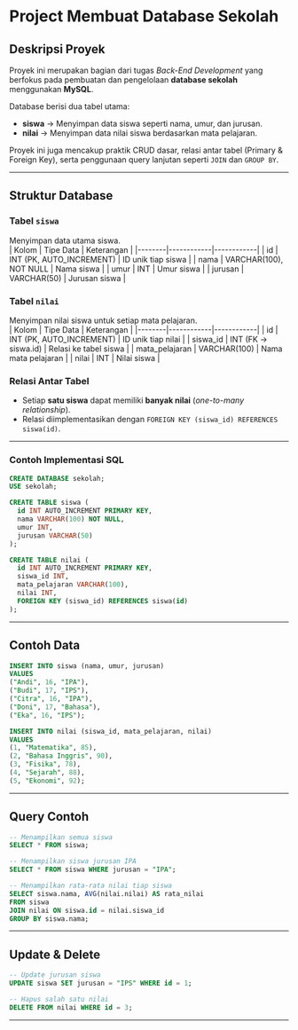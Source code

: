 # Project Membuat Database Sekolah  

## Deskripsi Proyek  
Proyek ini merupakan bagian dari tugas *Back-End Development* yang berfokus pada pembuatan dan pengelolaan **database sekolah** menggunakan **MySQL**.  

Database berisi dua tabel utama:  
- **siswa** → Menyimpan data siswa seperti nama, umur, dan jurusan.  
- **nilai** → Menyimpan data nilai siswa berdasarkan mata pelajaran.  

Proyek ini juga mencakup praktik CRUD dasar, relasi antar tabel (Primary & Foreign Key), serta penggunaan query lanjutan seperti `JOIN` dan `GROUP BY`.

---

## Struktur Database  

### Tabel `siswa`
Menyimpan data utama siswa.  
| Kolom | Tipe Data | Keterangan |
|--------|------------|------------|
| id | INT (PK, AUTO_INCREMENT) | ID unik tiap siswa |
| nama | VARCHAR(100), NOT NULL | Nama siswa |
| umur | INT | Umur siswa |
| jurusan | VARCHAR(50) | Jurusan siswa |

### Tabel `nilai`
Menyimpan nilai siswa untuk setiap mata pelajaran.  
| Kolom | Tipe Data | Keterangan |
|--------|------------|------------|
| id | INT (PK, AUTO_INCREMENT) | ID unik tiap nilai |
| siswa_id | INT (FK → siswa.id) | Relasi ke tabel siswa |
| mata_pelajaran | VARCHAR(100) | Nama mata pelajaran |
| nilai | INT | Nilai siswa |

### Relasi Antar Tabel
- Setiap **satu siswa** dapat memiliki **banyak nilai** (*one-to-many relationship*).  
- Relasi diimplementasikan dengan `FOREIGN KEY (siswa_id) REFERENCES siswa(id)`.

---

### Contoh Implementasi SQL
```sql
CREATE DATABASE sekolah;
USE sekolah;

CREATE TABLE siswa (
  id INT AUTO_INCREMENT PRIMARY KEY,
  nama VARCHAR(100) NOT NULL,
  umur INT,
  jurusan VARCHAR(50)
);

CREATE TABLE nilai (
  id INT AUTO_INCREMENT PRIMARY KEY,
  siswa_id INT,
  mata_pelajaran VARCHAR(100),
  nilai INT,
  FOREIGN KEY (siswa_id) REFERENCES siswa(id)
);
```

---

## Contoh Data

```sql
INSERT INTO siswa (nama, umur, jurusan)
VALUES
("Andi", 16, "IPA"),
("Budi", 17, "IPS"),
("Citra", 16, "IPA"),
("Doni", 17, "Bahasa"),
("Eka", 16, "IPS");

INSERT INTO nilai (siswa_id, mata_pelajaran, nilai)
VALUES
(1, "Matematika", 85),
(2, "Bahasa Inggris", 90),
(3, "Fisika", 78),
(4, "Sejarah", 88),
(5, "Ekonomi", 92);
```

---

## Query Contoh

```sql
-- Menampilkan semua siswa
SELECT * FROM siswa;

-- Menampilkan siswa jurusan IPA
SELECT * FROM siswa WHERE jurusan = "IPA";

-- Menampilkan rata-rata nilai tiap siswa
SELECT siswa.nama, AVG(nilai.nilai) AS rata_nilai
FROM siswa
JOIN nilai ON siswa.id = nilai.siswa_id
GROUP BY siswa.nama;
```

---

## Update & Delete

```sql
-- Update jurusan siswa
UPDATE siswa SET jurusan = "IPS" WHERE id = 1;

-- Hapus salah satu nilai
DELETE FROM nilai WHERE id = 3;
```

---
